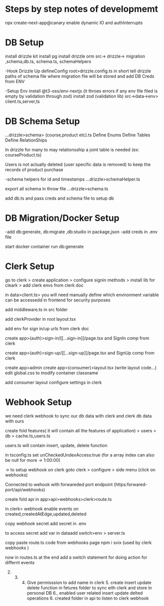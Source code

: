 # Steps by step notes of developmemt

npx create-next-app@canary
enable dynamic IO and authInterrupts

# DB Setup

install drizzle kit
install pg
install drizzle orm
src-> drizzle-> migration ,schema,db.ts, schema.ts, schemaHelpers

-Hook Drizzle Up
defineConfig root>drizzle.config.ts
in short tell drizzle paths of schema file where migration file will be stored and add DB Creds from ENV

-Setup Env
install @t3-oss/env-nextjs (it throes errors if any env file filed is empty by validation through zod)
install zod (validation lib)
src->data->env> client.ts,server,ts

# DB Schema Setup

...drizzle>schema> (course,product etc).ts
Define Enums
Define Tables
Define RelationShips

In drizzle for many to may relationsship a joint table is needed (ex: courseProduct.ts)

Users is not actually deleted (user specific data is removed) to keep the records of product purchase

-schema helpers for id and timestamps
...drizzle>schemaHelper.ts

export all schema in throw file ...drizzle>schema.ts

add db.ts and pass creds and schema file to setup db

# DB Migration/Docker Setup

-add db:generate, db:migrate ,db:studio in package,json
-add creds in .env file

start docker container
run db:generate

# Clerk Setup

go to clerk > create application > configure signin methods > install lib for cleark > add clerk envs from clerk doc

in data>client.ts> you will need manually define which environment variable can be accessedd in frontend for security purposes

add middleware.ts in src folder

add clerkProvider in root layout.tsx

add env for sign in/up urls from clerk doc

create app>(auth)>sign-in/[[...sign-in]]/page.tsx
and SignIn comp from clerk

create app>(auth)>sign-up/[[...sign-up]]/page.tsx
and SignUp comp from clerk

create app>admin
create app>(consumer)>layout.tsx (write layout code...)
edit global.css to modify container classname

add consumer layout
configure settings in clerk

# Webhook Setup

we need clerk webhook to sync our db data with clerk and clerk db data with ours

create fold features( it will contain all the features of application) > users > db > cache.ts,users.ts

users.ts will contain insert, update, delete function

in tsconfig.ts set unCheckedUndexAccess:true (for a array index can also be null for more -> 1:00:00)

-> to setup webhook on clerk
goto clerk > configure > side menu (click on webhooks)

Connected to wehook with forwareded port endpoint (https:forwared-port/api/webhooks)

create fold api in app>api>webhooks>clerk>route.ts

in clerk> webhook
enable events on created,createdAtEdge,updated,deleted

copy webhook secret add secret in .env

to access secret add var in dataadd switch>env > server.ts

copy paste route.ts code from webhooks page
npm i svix (used by clerk webhooks )

now in routes.ts at the end add a switch statement for doing action for differnt events

2.  3. 4. Give permisssion to add name in clerk 5. create insert update delete function in fetures folder to sync eith clerk and store in personal DB
          6., enabled user related insert update delted operations 6. created folder in api to listen to clerk webhook
